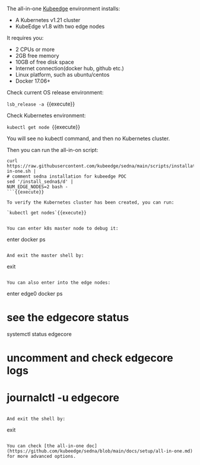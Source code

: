 The all-in-one [Kubeedge](https://github.com/kubeedge/kubeedge) environment installs:
- A Kubernetes v1.21 cluster
- KubeEdge v1.8 with two edge nodes

It requires you:
- 2 CPUs or more
- 2GB free memory
- 10GB of free disk space
- Internet connection(docker hub, github etc.)
- Linux platform, such as ubuntu/centos
- Docker 17.06+

Check current OS release environment:
  
`lsb_release -a
`{{execute}}

Check Kubernetes environment:
  
`kubectl get node
`{{execute}}

You will see no kubectl command, and then no Kubernetes cluster.


Then you can run the all-in-on script:
  
```
curl https://raw.githubusercontent.com/kubeedge/sedna/main/scripts/installation/all-in-one.sh |
# comment sedna installation for kubeedge POC
sed '/install_sedna$/d' |
NUM_EDGE_NODES=2 bash -
```{{execute}}

To verify the Kubernetes cluster has been created, you can run:

`kubectl get nodes`{{execute}}
  

You can enter k8s master node to debug it:
```
enter
docker ps
```{{execute}}

And exit the master shell by:
```
exit
```{{execute}}

You can also enter into the edge nodes:
```
enter edge0
docker ps

# see the edgecore status
systemctl status edgecore

# uncomment and check edgecore logs
# journalctl -u edgecore
```{{execute}}

And exit the shell by:
```
exit
```{{execute}}

You can check [the all-in-one doc](https://github.com/kubeedge/sedna/blob/main/docs/setup/all-in-one.md) for more advanced options.

